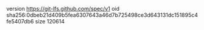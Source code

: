 version https://git-lfs.github.com/spec/v1
oid sha256:0dbeb21d409b5fea6307643a46d7b725498ce3d643131dc151895c4fe5407db6
size 120614

